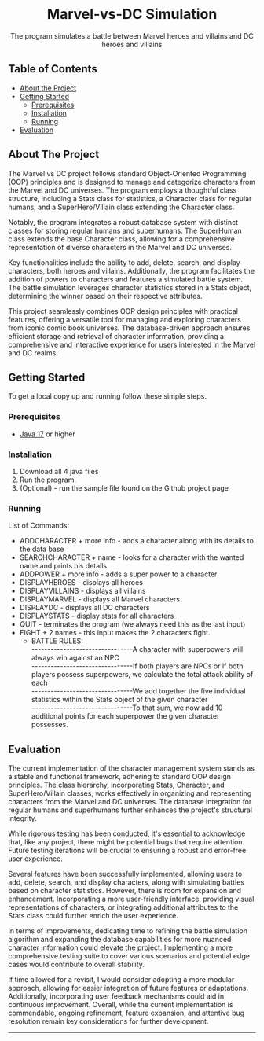 <br />
<p align="center">
  <h1 align="center">Marvel-vs-DC Simulation</h1>

  <p align="center">
    The program simulates a battle between Marvel heroes and villains and DC heroes and villains
  </p>
</p>

## Table of Contents

* [About the Project](#about-the-project)
* [Getting Started](#getting-started)
  * [Prerequisites](#prerequisites)
  * [Installation](#installation)
  * [Running](#running)
* [Evaluation](#evaluation)

## About The Project

The Marvel vs DC project follows standard Object-Oriented Programming (OOP) principles and is designed to manage and categorize characters from the Marvel and DC universes. The program employs a thoughtful class structure, including a Stats class for statistics, a Character class for regular humans, and a SuperHero/Villain class extending the Character class.

Notably, the program integrates a robust database system with distinct classes for storing regular humans and superhumans. The SuperHuman class extends the base Character class, allowing for a comprehensive representation of diverse characters in the Marvel and DC universes.

Key functionalities include the ability to add, delete, search, and display characters, both heroes and villains. Additionally, the program facilitates the addition of powers to characters and features a simulated battle system. The battle simulation leverages character statistics stored in a Stats object, determining the winner based on their respective attributes.

This project seamlessly combines OOP design principles with practical features, offering a versatile tool for managing and exploring characters from iconic comic book universes. The database-driven approach ensures efficient storage and retrieval of character information, providing a comprehensive and interactive experience for users interested in the Marvel and DC realms.

## Getting Started

To get a local copy up and running follow these simple steps.

### Prerequisites

* [Java 17](https://www.oracle.com/java/technologies/javase/jdk17-archive-downloads.html) or higher

### Installation

1. Download all 4 java files
2. Run the program.
3. (Optional) - run the sample file found on the Github project page

### Running

List of Commands:
- ADDCHARACTER + more info - adds a character along with its details to the data base      
- SEARCHCHARACTER + name - looks for a character with the wanted name and prints his details   
- ADDPOWER + more info - adds a super power to a character
- DISPLAYHEROES - displays all heroes    
- DISPLAYVILLAINS - displays all villains   
- DISPLAYMARVEL - displays all Marvel characters    
- DISPLAYDC - displays all DC characters  
- DISPLAYSTATS - display stats for all characters   
- QUIT - terminates the program (we always need this as the last input)
- FIGHT + 2 names - this input makes the 2 characters fight.      
  - BATTLE RULES:   
--------------------------------A character with superpowers will always win against an NPC    
--------------------------------If both players are NPCs or if both players possess superpowers, we calculate the total attack ability of each   
--------------------------------We add together the five individual statistics within the Stats object of the given character   
--------------------------------To that sum, we now add 10 additional points for each superpower the given character possesses.  

## Evaluation

The current implementation of the character management system stands as a stable and functional framework, adhering to standard OOP design principles. The class hierarchy, incorporating Stats, Character, and SuperHero/Villain classes, works effectively in organizing and representing characters from the Marvel and DC universes. The database integration for regular humans and superhumans further enhances the project's structural integrity.

While rigorous testing has been conducted, it's essential to acknowledge that, like any project, there might be potential bugs that require attention. Future testing iterations will be crucial to ensuring a robust and error-free user experience.

Several features have been successfully implemented, allowing users to add, delete, search, and display characters, along with simulating battles based on character statistics. However, there is room for expansion and enhancement. Incorporating a more user-friendly interface, providing visual representations of characters, or integrating additional attributes to the Stats class could further enrich the user experience.

In terms of improvements, dedicating time to refining the battle simulation algorithm and expanding the database capabilities for more nuanced character information could elevate the project. Implementing a more comprehensive testing suite to cover various scenarios and potential edge cases would contribute to overall stability.

If time allowed for a revisit, I would consider adopting a more modular approach, allowing for easier integration of future features or adaptations. Additionally, incorporating user feedback mechanisms could aid in continuous improvement. Overall, while the current implementation is commendable, ongoing refinement, feature expansion, and attentive bug resolution remain key considerations for further development.


<!--
If you implemented any extras, you can list/mention them here.
-->

___


<!-- Below you can find some sections that you would normally put in a README, but we decided to leave out (either because it is not very relevant, or because it is covered by one of the added sections) -->

<!-- ## Usage -->
<!-- Use this space to show useful examples of how a project can be used. Additional screenshots, code examples and demos work well in this space. You may also link to more resources. -->

<!-- ## Roadmap -->
<!-- Use this space to show your plans for future additions -->

<!-- ## Contributing -->
<!-- You can use this section to indicate how people can contribute to the project -->

<!-- ## License -->
<!-- You can add here whether the project is distributed under any license -->


<!-- ## Contact -->
<!-- If you want to provide some contact details, this is the place to do it -->

<!-- ## Acknowledgements  -->





